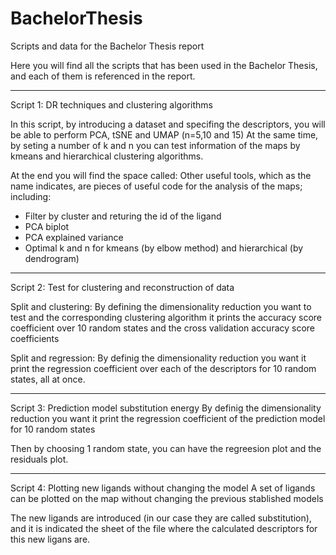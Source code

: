 # BachelorThesis
Scripts and data for the Bachelor Thesis report

Here you will find all the scripts that has been used in the Bachelor Thesis, and each of them is referenced in the report. 

---------------------------------------------------------------------------------------------------------------------------------------------
Script 1: DR techniques and clustering algorithms

In this script, by introducing a dataset and specifing the descriptors, you will be able to perform PCA, tSNE and UMAP (n=5,10 and 15)
At the same time, by seting a number of k and n you can test information of the maps by kmeans and hierarchical clustering algorithms.

At the end you will find the space called: Other useful tools, which as the name indicates, are pieces of useful code for the analysis 
of the maps; including: 
- Filter by cluster and returing the id of the ligand
- PCA biplot
- PCA explained variance 
- Optimal k and n for kmeans (by elbow method) and hierarchical (by dendrogram)

---------------------------------------------------------------------------------------------------------------------------------------------
Script 2: Test for clustering and reconstruction of data  

Split and clustering:
By defining the dimensionality reduction you want to test and the corresponding clustering algorithm 
it prints the accuracy score coefficient over 10 random states and the cross validation accuracy score 
coefficients

Split and regression: 
By definig the dimensionality reduction you want it print the regression coefficient over each of the descriptors for
10 random states, all at once. 

---------------------------------------------------------------------------------------------------------------------------------------------
Script 3: Prediction model substitution energy
By definig the dimensionality reduction you want it print the regression coefficient of the prediction model for 10 random states

Then by choosing 1 random state, you can have the regreesion plot and the residuals plot. 

---------------------------------------------------------------------------------------------------------------------------------------------
Script 4: Plotting new ligands without changing the model
A set of ligands can be plotted on the map without changing the previous stablished models

The new ligands are introduced (in our case they are called substitution), and it is indicated the sheet of the file where the calculated
descriptors for this new ligans are. 


